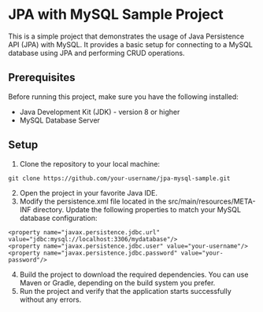 # JPA with MySQL Sample Project

This is a simple project that demonstrates the usage of Java Persistence API (JPA) with MySQL. It provides a basic setup for connecting to a MySQL database using JPA and performing CRUD operations.

## Prerequisites

Before running this project, make sure you have the following installed:

- Java Development Kit (JDK) - version 8 or higher
- MySQL Database Server

## Setup

1. Clone the repository to your local machine:

```git clone https://github.com/your-username/jpa-mysql-sample.git```

2. Open the project in your favorite Java IDE.
3. Modify the persistence.xml file located in the src/main/resources/META-INF directory. Update the following properties to match your MySQL database configuration:
```
<property name="javax.persistence.jdbc.url" value="jdbc:mysql://localhost:3306/mydatabase"/>
<property name="javax.persistence.jdbc.user" value="your-username"/>
<property name="javax.persistence.jdbc.password" value="your-password"/>
```

4. Build the project to download the required dependencies. You can use Maven or Gradle, depending on the build system you prefer.
5. Run the project and verify that the application starts successfully without any errors.
